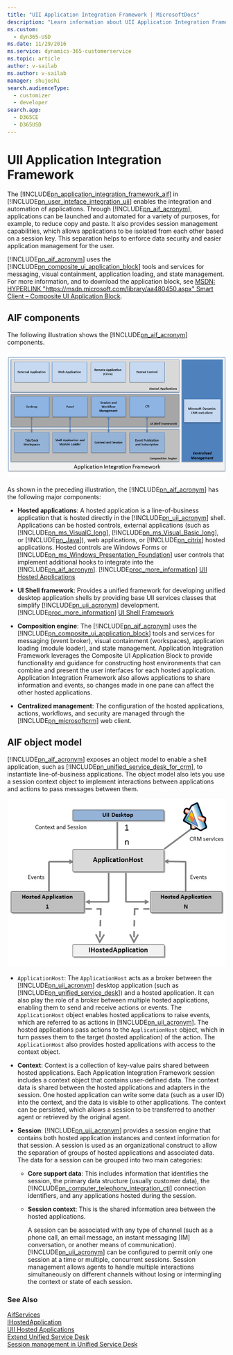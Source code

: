 ```yaml
---
title: "UII Application Integration Framework | MicrosoftDocs"
description: "Learn information about UII Application Integration Framework that enables the integration and automation of applications."
ms.custom: 
  - dyn365-USD
ms.date: 11/29/2016
ms.service: dynamics-365-customerservice
ms.topic: article
author: v-sailab
ms.author: v-sailab
manager: shujoshi
search.audienceType: 
  - customizer
  - developer
search.app: 
  - D365CE
  - D365USD
---
```

# UII Application Integration Framework
The [!INCLUDE[pn_application_integration_framework_aif](../includes/pn-application-integration-framework-aif-md.md)] in [!INCLUDE[pn_user_inteface_integration_uii](../includes/pn-user-inteface-integration-uii-md.md)] enables the integration and automation of applications. Through [!INCLUDE[pn_aif_acronym](../includes/pn-aif-acronym-md.md)], applications can be launched and automated for a variety of purposes, for example, to reduce copy and paste. It also provides session management capabilities, which allows applications to be isolated from each other based on a session key. This separation helps to enforce data security and easier application management for the user.  
  
 [!INCLUDE[pn_aif_acronym](../includes/pn-aif-acronym-md.md)] uses the [!INCLUDE[pn_composite_ui_application_block](../includes/pn-composite-ui-application-block-md.md)] tools and services for messaging, visual containment, application loading, and state management. For more information, and to download the application block, see [MSDN:  HYPERLINK "https://msdn.microsoft.com/library/aa480450.aspx" Smart Client – Composite UI Application Block](https://msdn.microsoft.com/library/aa480450.aspx).  
  
<a name="AIFComponents"></a>   
## AIF components  
 The following illustration shows the [!INCLUDE[pn_aif_acronym](../includes/pn-aif-acronym-md.md)] components.  
  
 ![UII Application Integration Framework components](media/usd-aif-components.png "UII Application Integration Framework components")  
  
 As shown in the preceding illustration, the [!INCLUDE[pn_aif_acronym](../includes/pn-aif-acronym-md.md)] has the following major components:  
  
- **Hosted applications**: A hosted application is a line-of-business application that is hosted directly in the [!INCLUDE[pn_uii_acronym](../includes/pn-uii-acronym-md.md)] shell. Applications can be hosted controls, external applications (such as [!INCLUDE[pn_ms_VisualC_long](../includes/pn-ms-visualc-long-md.md)], [!INCLUDE[pn_ms_Visual_Basic_long](../includes/pn-ms-visual-basic-long-md.md)], or [!INCLUDE[pn_Java](../includes/pn-java-md.md)]), web applications, or [!INCLUDE[pn_citrix](../includes/pn-citrix-md.md)] hosted applications. Hosted controls are Windows Forms or [!INCLUDE[pn_ms_Windows_Presentation_Foundation](../includes/pn-ms-windows-presentation-foundation-md.md)] user controls that implement additional hooks to integrate into the [!INCLUDE[pn_aif_acronym](../includes/pn-aif-acronym-md.md)]. [!INCLUDE[proc_more_information](../includes/proc-more-information-md.md)] [UII Hosted Applications](uii-hosted-applications.md)  
  
- **UI Shell framework**: Provides a unified framework for developing unified desktop application shells by providing base UII services classes that simplify [!INCLUDE[pn_uii_acronym](../includes/pn-uii-acronym-md.md)] development. [!INCLUDE[proc_more_information](../includes/proc-more-information-md.md)] [UI Shell Framework](ui-shell-framework.md)  
  
- **Composition engine**: The [!INCLUDE[pn_aif_acronym](../includes/pn-aif-acronym-md.md)] uses the [!INCLUDE[pn_composite_ui_application_block](../includes/pn-composite-ui-application-block-md.md)] tools and services for messaging (event broker), visual containment (workspaces), application loading (module loader), and state management. Application Integration Framework leverages the Composite UI Application Block to provide functionality and guidance for constructing host environments that can combine and present the user interfaces for each hosted application. Application Integration Framework also allows applications to share information and events, so changes made in one pane can affect the other hosted applications.  
  
- **Centralized management**: The configuration of the hosted applications, actions, workflows, and security are managed through the [!INCLUDE[pn_microsoftcrm](../includes/pn-microsoftcrm-md.md)] web client.  
  
<a name="AIFObjectModel"></a>   
## AIF object model  
 [!INCLUDE[pn_aif_acronym](../includes/pn-aif-acronym-md.md)] exposes an object model to enable a shell application, such as [!INCLUDE[pn_unified_service_desk_for_crm](../includes/pn-unified-service-desk-for-crm-md.md)], to instantiate line-of-business applications. The object model also lets you use a session context object to implement interactions between applications and actions to pass messages between them.  
  
 ![Application Integration Framework object model](media/usd-aif-object-model.png "Application Integration Framework object model")  
  
- `ApplicationHost`: The `ApplicationHost` acts as a broker between the [!INCLUDE[pn_uii_acronym](../includes/pn-uii-acronym-md.md)] desktop application (such as [!INCLUDE[pn_unified_service_desk](../includes/pn-unified-service-desk-md.md)]) and a hosted application. It can also play the role of a broker between multiple hosted applications, enabling them to send and receive actions or events. The `ApplicationHost` object enables hosted applications to raise events, which are referred to as actions in [!INCLUDE[pn_uii_acronym](../includes/pn-uii-acronym-md.md)]. The hosted applications pass actions to the `ApplicationHost` object, which in turn passes them to the target (hosted application) of the action. The `ApplicationHost` also provides hosted applications with access to the context object.  
  
- **Context**: Context is a collection of key-value pairs shared between hosted applications. Each Application Integration Framework session includes a context object that contains user-defined data. The context data is shared between the hosted applications and adapters in the session. One hosted application can write some data (such as a user ID) into the context, and the data is visible to other applications. The context can be persisted, which allows a session to be transferred to another agent or retrieved by the original agent.  
  
- **Session**: [!INCLUDE[pn_uii_acronym](../includes/pn-uii-acronym-md.md)] provides a session engine that contains both hosted application instances and context information for that session. A session is used as an organizational construct to allow the separation of groups of hosted applications and associated data. The data for a session can be grouped into two main categories:  
  
  - **Core support data**: This includes information that identifies the session, the primary data structure (usually customer data), the [!INCLUDE[pn_computer_telephony_integration_cti](../includes/pn-computer-telephony-integration-cti-md.md)] connection identifiers, and any applications hosted during the session.  
  
  - **Session context**: This is the shared information area between the hosted applications.  
  
    A session can be associated with any type of channel (such as a phone call, an email message, an instant messaging [IM] conversation, or another means of communication). [!INCLUDE[pn_uii_acronym](../includes/pn-uii-acronym-md.md)] can be configured to permit only one session at a time or multiple, concurrent sessions. Session management allows agents to handle multiple interactions simultaneously on different channels without losing or intermingling the context or state of each session.  
  
### See Also  
 [AifServices](https://docs.microsoft.com/dotnet/api/microsoft.uii.aifservices)   
 [IHostedApplication](https://docs.microsoft.com/dotnet/api/microsoft.uii.csr.aifinterfaces.ihostedapplication)   
 [UII Hosted Applications](uii-hosted-applications.md)   
 [Extend Unified Service Desk](extend-unified-service-desk.md)   
 [Session management in Unified Service Desk](session-management-unified-service-desk.md)
